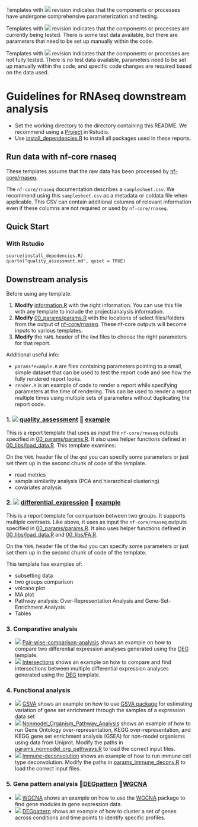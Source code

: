 Templates with ![](https://img.shields.io/badge/status-stable-green) revision indicates that the components or processes have undergone comprehensive parameterization and testing.

Templates with ![](https://img.shields.io/badge/status-alpha-yellow) revision indicates that the components or processes are currently being tested. There is some test data available, but there are parameters that need to be set up manually within the code.

Templates with ![](https://img.shields.io/badge/status-draft-grey) revision indicates that the components or processes are not fully tested. There is no test data available, parameters need to be set up manually within the code, and specific code changes are required based on the data used.

# Guidelines for RNAseq downstream analysis

- Set the working directory to the directory containing this README. We recommend using a [Project](https://support.posit.co/hc/en-us/articles/200526207-Using-RStudio-Projects) in Rstudio.
- Use [install_dependencies.R](install_dependencies.R) to install all packages used in these reports.

## Run data with nf-core rnaseq

These templates assume that the raw data has been processed by [nf-core/rnaseq](https://nf-co.re/rnaseq/3.14.0/docs/usage).

The `nf-core/rnaseq` documentation describes a `samplesheet.csv`. We recommend using this `samplesheet.csv` as a metadata or coldata file when applicable. This CSV can contain additional columns of relevant information even if these columns are not required or used by `nf-core/rnaseq`.

## Quick Start

### With Rstudio

```
source(install_depedencies.R)
quarto("quality_assessment.md", quiet = TRUE)
```

## Downstream analysis

Before using any template:
1. **Modify** [information.R](information.R) with the right information. You can use this file with any template to include the project/analysis information.
2. **Modify** [00_params/params.R](00_params/params.R) with the locations of select files/folders from the output of [nf-core/rnaseq](https://nf-co.re/rnaseq/3.14.0/docs/output). These nf-core outputs will become inputs to various templates.
3. **Modify** the `YAML` header of the `Rmd` files to choose the right parameters for that report.

Additional useful info:
- `params*example.R` are files containing parameters pointing to a small, simple dataset that can be used to test the report code and see how the fully rendered report looks.
- `render.R` is an example of code to render a report while specifying parameters at the time of rendering. This can be used to render a report multiple times using multiple sets of parameters without duplicating the report code. 

### 1. ![](https://img.shields.io/badge/status-stable-green) [quality_assessment](01_quality_assessment/QC.qmd) 👀 [example](https://bcbio.github.io/rnaseq-reports/01_quality_assessment/quality_assessment.html)

This is a report template that uses as input the `nf-core/rnaseq` outputs specified in  [00_params/params.R](00_params/params.R). It also uses helper functions defined in [00_libs/load_data.R](00_libs/load_data.R). This template examines:

On the `YAML` header file of the `qmd` you can specify some parameters or just set them up in the second chunk of code of the template. 

- read metrics
- sample similarity analysis (PCA and hierarchical clustering)
- covariates analysis
  

### 2. ![](https://img.shields.io/badge/status-stable-green) [differential_expression](02_differential_expression/differential_expression.qmd) 👀 [example](https://bcbio.github.io/rnaseq-reports/02_differential_expression/differential_expression.html)

This is a report template for comparison between two groups. It supports multiple contrasts. Like above, it uses as input the `nf-core/rnaseq` outputs specified in [00_params/params.R](00_params/params.R). It also uses helper functions defined in [00_libs/load_data.R](00_libs/load_data.R) and [00_libs/FA.R](00_libs/FA.R).

On the `YAML` header file of the `Rmd` you can specify some parameters or just set them up in the second chunk of code of the template. 

This template has examples of:

- subsetting data
- two groups comparison
- volcano plot
- MA plot
- Pathway analysis: Over-Representation Analysis and Gene-Set-Enrichment Analysis
- Tables

### 3. Comparative analysis

- ![](https://img.shields.io/badge/status-alpha-yellow) [Pair-wise-comparison-analysis](03_comparative/Pair-wise-comparison-analysis.qmd) shows an example on how to compare two differential expression analyses generated using the [DEG](02_differential_expression/differential_expression.qmd) template.
- ![](https://img.shields.io/badge/status-alpha-yellow)  [Intersections](03_comparative/Intersections.qmd) shows an example on how to compare and find intersections between multiple differential expression analyses generated using the [DEG](02_differential_expression/differential_expression.qmd) template.

### 4. Functional analysis

- ![](https://img.shields.io/badge/status-draft-grey) [GSVA](03_functional/GSVA.qmd) shows an example on how to use [GSVA package](https://bioconductor.org/packages/release/bioc/html/GSVA.html) for estimating variation of gene set enrichment through the samples of a expression data set
- ![](https://img.shields.io/badge/status-draft-grey)  [Nonmodel_Organism_Pathway_Analysis](03_functional/Nonmodel_Organism_Pathway_Analysis.qmd) shows an example of how to run Gene Ontology over-representation, KEGG over-representation, and KEGG gene set enrichment analysis (GSEA) for non-model organisms using data from Uniprot. Modify the paths in [params_nonmodel_org_pathways.R](03_functional/params_nonmodel_org_pathways.R) to load the correct input files.
- ![](https://img.shields.io/badge/status-draft-grey)  [Immune-deconvolution](03_functional/Immune-deconvolution.qmd) shows an example of how to run immune cell type deconvolution. Modify the paths in [params_immune_deconv.R](03_functional/params_immune_deconv.R) to load the correct input files.

### 5. Gene pattern analysis 👀[DEGpattern](https://bcbio.github.io/rnaseq-reports/04_gene_patterns/DEGpattern.html) 👀[WGCNA](https://bcbio.github.io/rnaseq-reports/04_gene_patterns/WGCNA.html)

- ![](https://img.shields.io/badge/status-alpha-yellow) [WGCNA](04_gene_patterns/WGCNA.qmd) shows an example on how to use the [WGCNA](https://cran.r-project.org/web/packages/WGCNA/index.html) package to find gene modules in gene expression data.
- ![](https://img.shields.io/badge/status-alpha-yellow) [DEGpattern](04_gene_patterns/DEGpattern.qmd) shows an example of how to cluster a set of genes across conditions and time points to identify specific profiles.



